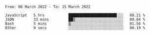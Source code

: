 <!--START_SECTION:waka-->

```text
From: 08 March 2022 - To: 15 March 2022

JavaScript   5 hrs           ██████████████████████░░░   88.21 %
JSON         33 mins         ██▒░░░░░░░░░░░░░░░░░░░░░░   09.84 %
Bash         5 mins          ▒░░░░░░░░░░░░░░░░░░░░░░░░   01.56 %
Other        0 secs          ░░░░░░░░░░░░░░░░░░░░░░░░░   00.19 %
```

<!--END_SECTION:waka-->
